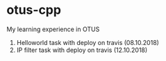# otus-cpp
My learning experience in OTUS
1. Helloworld task with deploy on travis (08.10.2018)
2. IP filter task with deploy on travis (12.10.2018)
